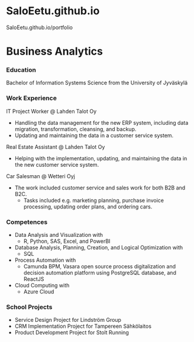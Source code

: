 # SaloEetu.github.io
SaloEetu.github.io/portfolio

# Business Analytics 

### Education
Bachelor of Information Systems Science from the University of Jyväskylä

### Work Experience
IT Project Worker @ Lahden Talot Oy
- Handling the data management for the new ERP system, including data migration, transformation, cleansing, and backup.
- Updating and maintaining the data in a customer service system.

Real Estate Assistant @ Lahden Talot Oy
- Helping with the implementation, updating, and maintaining the data in the new customer service system.

Car Salesman @ Wetteri Oyj
- The work included customer service and sales work for both B2B and B2C.
  - Tasks included e.g. marketing planning, purchase invoice processing, updating order plans, and ordering cars.

### Competences
- Data Analysis and Visualization with
  - R, Python, SAS, Excel, and PowerBI
- Database Analysis, Planning, Creation, and Logical Optimization with
  - SQL
- Process Automation with
  - Camunda BPM, Vasara open source process digitalization and decision automation platform using PostgreSQL database, and ReactJS
- Cloud Computing with
  - Azure Cloud

### School Projects
- Service Design Project for Lindström Group
- CRM Implementation Project for Tampereen Sähkölaitos
- Product Development Project for Stolt Running
